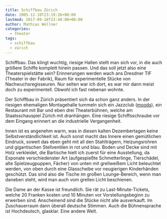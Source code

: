 ```yaml
---
title: Schiffbau Zürich
date: 2005-12-10T23:19:26+00:00
lastmod: 2017-09-16T23:48:00+00:00
author: Mathias Wellner
categories:
  - theater
tags:
  - schiffbau
  - zürich
---
```

Schiffbau. Das klingt wuchtig, riesige Hallen stellt man sich vor, in die auch größere Schiffe komplett hinein passen. Und das soll jetzt also eine Theaterspielstätte sein? Erinnerungen werden wach ans Dresdner TIF (Theater in der Fabrik), Raum für experimentelle Stücke von Nachwuchsregisseuren. Nur selten war ich dort, es war mir dann meist doch zu experimentell. Obwohl ich fast nebenan wohnte.

Der Schiffbau in Zürich präsentiert sich da schon ganz anders. In der riesigen ehemaligen Montagehalle tummeln sich ein Jazzclub ([moods](http://www.moods.ch/)), ein Restaurant mit Bar und eben drei Theaterbühnen, welche am Staatsschauspiel Zürich mit dranhängen. Eine riesige Schiffsschraube vor dem Eingang erinnert an die industrielle Vergangenheit.

Innen ist es angenehm warm, was in diesen kalten Dezembertagen keine Selbstverständlichkeit ist. Auch sonst macht das Innere einen gemütlichen Eindruck, soweit das eben geht mit all den Stahlträgern, Heizungsrohren und gigantischen Stellventilen in rot und blau. Boden und Decke sind mit Holz verkleidet, die Bartische hielt ich zuerst für eine Ausstellung, da Exponate verschiedenster Art (aufgespießte Schmetterlinge, Tierschädel, alte Spielzeugpuppen, Fächer) von unten mit grellweißem Licht beleuchtet werden, von oben durch eine Glasscheibe vor neugierigen Kinderhänden geschützt. Das sind also die Tische im großen Lounge-Bereich, wenn man daneben steht, wird man auch vom grellen Licht beschienen.

Die Dame an der Kasse ist freundlich. Sie rät zu Last-Minute-Tickets, welche 20 Franken kosten und 10 Minuten vor Vorstellungsbeginn zu erwerben sind. Anscheinend sind die Stücke nicht alle ausverkauft. Im Zuschauerraum dann überall deutsche Stimmen. Auch die Bühnensprache ist Hochdeutsch, glasklar. Eine andere Welt.